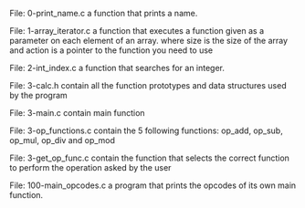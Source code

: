 File: 0-print_name.c a function that prints a name.

File: 1-array_iterator.c a function that executes a function given as a parameter on each element of an array. where size is the size of the array and action is a pointer to the function you need to use

File: 2-int_index.c a function that searches for an integer.

File: 3-calc.h contain all the function prototypes and data structures used by the program

File: 3-main.c contain main function

File: 3-op_functions.c contain the 5 following functions: op_add, op_sub, op_mul, op_div and op_mod

File: 3-get_op_func.c contain the function that selects the correct function to perform the operation asked by the user

File: 100-main_opcodes.c a program that prints the opcodes of its own main function.
